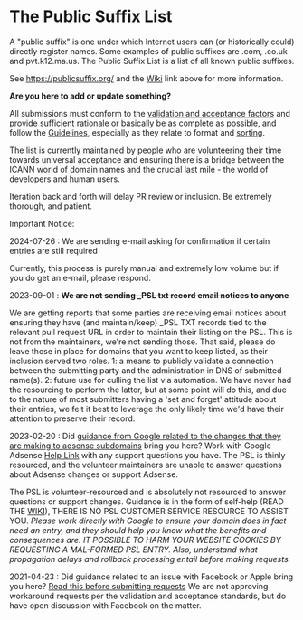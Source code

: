 The Public Suffix List
======================

A "public suffix" is one under which Internet users can (or historically could)
directly register names. Some examples of public suffixes are .com, .co.uk and
pvt.k12.ma.us. The Public Suffix List is a list of all known public suffixes.

See https://publicsuffix.org/ and the [Wiki](https://github.com/publicsuffix/list/wiki) link above for more information.

**Are you here to add or update something?**

All submissions must conform to the [validation and acceptance factors](https://github.com/publicsuffix/list/wiki/Guidelines#validation-and-non-acceptance-factors) and provide sufficient rationale or basically be as complete as possible, and follow the [Guidelines](https://github.com/publicsuffix/list/wiki/Guidelines), especially as they relate to format and [sorting](https://github.com/publicsuffix/list/wiki/Guidelines#sort-your-submission-correctly-important).

The list is currently maintained by people who are volunteering their time towards universal acceptance and ensuring there is a bridge between the ICANN world of domain names and the crucial last mile - the world of developers and human users.  

Iteration back and forth will delay PR review or inclusion.  Be extremely thorough, and patient.

Important Notice:

2024-07-26 : We are sending e-mail asking for confirmation if certain entries are still required

Currently, this process is purely manual and extremely low volume but if you do get an e-mail, please respond.

2023-09-01 : ~~**We are not sending _PSL txt record email notices to anyone**~~

We are getting reports that some parties are receiving email notices about ensuring they have (and maintain/keep) _PSL TXT records tied to the relevant pull request URL in order to maintain their listing on the PSL.   This is not from the maintainers, we're not sending those.  That said, please do leave those in place for domains that you want to keep listed, as their inclusion served two roles.  1: a means to publicly validate a connection between the submitting party and the administration in DNS of submitted name(s). 2: future use for culling the list via automation.  We have never had the resourcing to perform the latter, but at some point will do this, and due to the nature of most submitters having a 'set and forget' attitude about their entries, we felt it best to leverage the only likely time we'd have their attention to preserve their record.

2023-02-20 : Did [guidance from Google related to the changes that they are making to adsense subdomains](https://support.google.com/adsense/answer/12170421) bring you here?  Work with Google Adsense [Help Link](https://support.google.com/adsense/gethelp) with any support questions you have.  The PSL is thinly resourced, and the volunteer maintainers are unable to answer questions about Adsense changes or support Adsense.

The PSL is volunteer-resourced and is absolutely not resourced to answer questions or support changes.  Guidance is in the form of self-help (READ THE [WIKI](https://github.com/publicsuffix/list/wiki)), THERE IS NO PSL CUSTOMER SERVICE RESOURCE TO ASSIST YOU.   *Please work directly with Google to ensure your domain does in fact need an entry, and they should help you know what the benefits and consequences are.  _IT POSSIBLE TO HARM YOUR WEBSITE COOKIES BY REQUESTING A MAL-FORMED PSL ENTRY_.  Also, understand what propagation delays and rollback processing entail before making requests.*

2021-04-23 : Did guidance related to an issue with Facebook or Apple bring you here?  [Read this before submitting requests](https://github.com/publicsuffix/list/issues/1245)  We are not approving workaround requests per the validation and acceptance standards, but do have open discussion with Facebook on the matter.  
